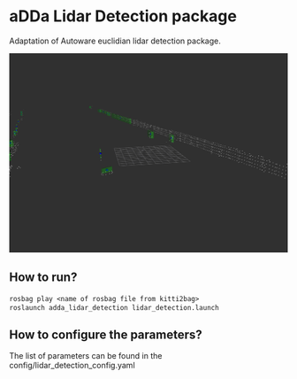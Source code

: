 # aDDa Lidar Detection package
Adaptation of Autoware euclidian lidar detection package.

<img src="lidar_detection.png"/>

## How to run?
```  
rosbag play <name of rosbag file from kitti2bag>
roslaunch adda_lidar_detection lidar_detection.launch

```  

## How to configure the parameters?
The list of parameters can be found in the config/lidar_detection_config.yaml

